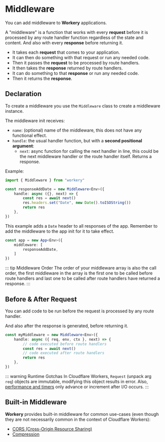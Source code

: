 # Middleware

You can add middleware to **Workery** applications.

A "middleware" is a function that works with every **request** before it is processed by any route handler function regardless of the state and content. And also with every **response** before returning it.

- It takes each **request** that comes to your application.
- It can then do something with that request or run any needed code.
- Then it passes the **request** to be processed by route handlers.
- It then takes the **response** returned by route handlers.
- It can do something to that **response** or run any needed code.
- Then it returns the **response**.

## Declaration

To create a middleware you use the `Middleware` class to create a middleware instance.

The middleware init receives:

- `name`: (optional) name of the middleware, this does not have any functional effect.
- `handle`: the usual handler function, but with a **second positional argument**:
    - `next`: async function for calling the next handler in line, this could be the next middleware handler or the route handler itself. Returns a response.

Example:

```ts {5-7}
import { Middleware } from "workery"

const responseAddDate = new Middleware<Env>({
    handle: async ({}, next) => {
        const res = await next()
		res.headers.set("Date", new Date().toISOString())
		return res
    },
})
```

This example adds a `Date` header to all responses of the app. Remember to add the middleware to the app init for it to take effect.

```ts {2-4}
const app = new App<Env>({
	middleware: [
		responseAddDate,
	]
})
```

::: tip Middleware Order
The order of your middleware array is also the call order, the first middleware in the array is the first one to be called before route handlers and last one to be called after route handlers have returned a response.
:::

## Before & After Request

You can add code to be run before the request is processed by any route handler.

And also after the response is generated, before returning it.

```ts {3-6}
const myMiddleware = new Middleware<Env>({
    handle: async ({ req, env, ctx }, next) => {
        // code executed before route handlers
        const res = await next()
        // code executed after route handlers
		return res
    },
})
```

::: warning Runtime Gotchas
In Cloudflare Workers, `Request` (unpack arg `req`) objects are immutable, modifying this object results in error. Also, [performance and timers](https://developers.cloudflare.com/workers/runtime-apis/performance/) only advance or increment after I/O occurs.
:::

## Built-in Middleware

**Workery** provides built-in middleware for common use-cases (even though they are not necessarily common in the context of Cloudflare Workers):

- [CORS (Cross-Origin Resource Sharing)](./cors.md)
- [Compression](./compression.md)
